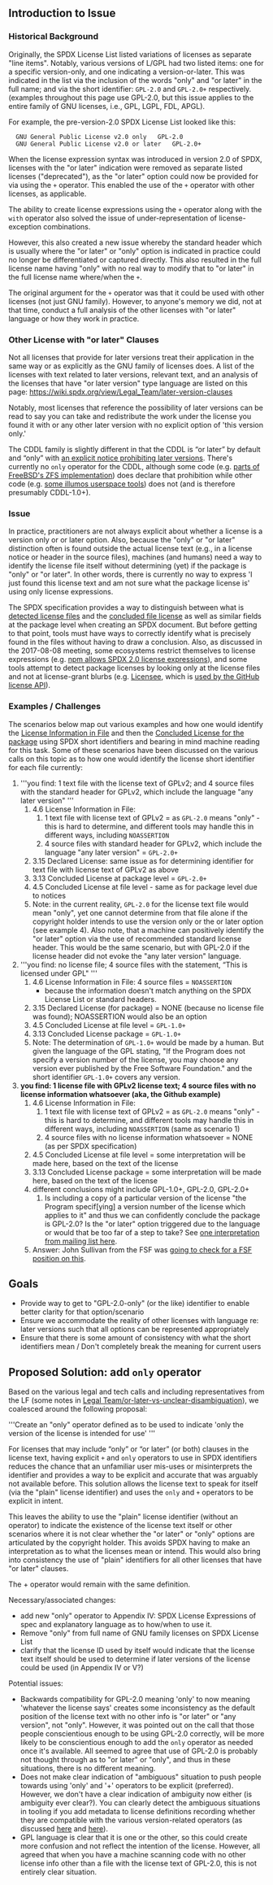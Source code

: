 ## Introduction to Issue

### Historical Background

Originally, the SPDX License List listed variations of licenses as
separate "line items". Notably, various versions of L/GPL had two listed
items: one for a specific version-only, and one indicating a
version-or-later. This was indicated in the list via the inclusion of
the words "only" and "or later" in the full name; and via the short
identifier: `GPL-2.0` and `GPL-2.0+` respectively. (examples throughout
this page use GPL-2.0, but this issue applies to the entire family of
GNU licenses, i.e., GPL, LGPL, FDL, APGL).

For example, the pre-version-2.0 SPDX License List looked like this:

`  GNU General Public License v2.0 only   GPL-2.0   `  
`  GNU General Public License v2.0 or later   GPL-2.0+`

When the license expression syntax was introduced in version 2.0 of
SPDX, licenses with the "or later" indication were removed as separate
listed licenses ("deprecated"), as the "or later" option could now be
provided for via using the `+` operator. This enabled the use of the `+`
operator with other licenses, as applicable.

The ability to create license expressions using the `+` operator along
with the `with` operator also solved the issue of under-representation
of license-exception combinations.

However, this also created a new issue whereby the standard header which
is usually where the "or later" or "only" option is indicated in
practice could no longer be differentiated or captured directly. This
also resulted in the full license name having "only" with no real way to
modify that to "or later" in the full license name where/when the `+`.

The original argument for the `+` operator was that it could be used
with other licenses (not just GNU family). However, to anyone's memory
we did, not at that time, conduct a full analysis of the other licenses
with "or later" language or how they work in practice.

### Other License with "or later" Clauses

Not all licenses that provide for later versions treat their application
in the same way or as explicitly as the GNU family of licenses does. A
list of the licenses with text related to later versions, relevant text,
and an analysis of the licenses that have "or later version" type
language are listed on this page:
<https://wiki.spdx.org/view/Legal_Team/later-version-clauses>

Notably, most licenses that reference the possibility of later versions
can be read to say you can take and redistribute the work under the
license you found it with or any other later version with no explicit
option of 'this version only.'

The CDDL family is slightly different in that the CDDL is “or later” by
default and “only” with [an explicit notice prohibiting later
versions](https://github.com/spdx/license-list-XML/blob/7ecb7363bc82aedd0e293ca8825e348181619e6a/src/CDDL-1.1.xml#L279-L289).
There's currently no `only` operator for the CDDL, although some code
(e.g. [parts of FreeBSD's ZFS
implementation](https://github.com/freebsd/freebsd/blob/2c31a4b74c2e41b0c7407c9830e22bfd07150af0/uts/common/fs/zfs/abd.c#L2-L5))
does declare that prohibition while other code (e.g. [some illumos
userspace
tools](https://github.com/illumos/illumos-gate/blob/a9bfd41d542f15c474711abb8b0ca66a4cef9918/usr/src/common/acl/acl_common.h#L2-L19))
does not (and is therefore presumably CDDL-1.0+).

### Issue

In practice, practitioners are not always explicit about whether a
license is a version only or or later option. Also, because the "only"
or "or later" distinction often is found outside the actual license text
(e.g., in a license notice or header in the source files), machines (and
humans) need a way to identify the license file itself without
determining (yet) if the package is "only" or "or later". In other
words, there is currently no way to express 'I just found this license
text and am not sure what the package license is' using only license
expressions.

The SPDX specification provides a way to distinguish between what is
[detected license
files](https://spdx.org/spdx-specification-21-web-version#h.111kx3o) and
the [concluded file
license](https://spdx.org/spdx-specification-21-web-version#h.2lwamvv)
as well as similar fields at the package level when creating an SPDX
document. But before getting to that point, tools must have ways to
correctly identify what is precisely found in the files without having
to draw a conclusion. Also, as discussed in the 2017-08-08 meeting, some
ecosystems restrict themselves to license expressions (e.g. [npm allows
SPDX 2.0 license
expressions](https://docs.npmjs.com/files/package.json#license)), and
some tools attempt to detect package licenses by looking only at the
license files and not at license-grant blurbs (e.g.
[Licensee](https://github.com/benbalter/licensee/blob/v9.2.0/docs/what-we-look-at.md),
which is [used by the GitHub license
API](https://developer.github.com/v3/licenses/)).

### Examples / Challenges

The scenarios below map out various examples and how one would identify
the [License Information in
File](https://spdx.org/spdx-specification-21-web-version#h.111kx3o) and
then the [Concluded License for the
package](https://spdx.org/spdx-specification-21-web-version#h.ihv636)
using SPDX short identifiers and bearing in mind machine reading for
this task. Some of these scenarios have been discussed on the various
calls on this topic as to how one would identify the license short
identifier for each file currently:

1.  '''you find: 1 text file with the license text of GPLv2; and 4
    source files with the standard header for GPLv2, which include the
    language "any later version" '''
    1.  4.6 License Information in File:
        1.  1 text file with license text of GPLv2 = as `GPL-2.0` means
            "only" - this is hard to determine, and different tools may
            handle this in different ways, including `NOASSERTION`
        2.  4 source files with standard header for GPLv2, which include
            the language "any later version" = `GPL-2.0+`
    2.  3.15 Declared License: same issue as for determining identifier
        for text file with license text of GPLv2 as above
    3.  3.13 Concluded License at package level = `GPL-2.0+`
    4.  4.5 Concluded License at file level - same as for package level
        due to notices
    5.  Note: in the current reality, `GPL-2.0` for the license text
        file would mean "only", yet one cannot determine from that file
        alone if the copyright holder intends to use the version only or
        the or later option (see example 4). Also note, that a machine
        can positively identify the "or later" option via the use of
        recommended standard license header. This would be the same
        scenario, but with GPL-2.0 if the license header did not evoke
        the "any later version" language.
2.  '''you find: no license file; 4 source files with the statement,
    “This is licensed under GPL" '''
    1.  4.6 License Information in File: 4 source files = `NOASSERTION`
        - because the information doesn't match anything on the SPDX
        License List or standard headers.
    2.  3.15 Declared License (for package) = NONE (because no license
        file was found); NOASSERTION would also be an option
    3.  4.5 Concluded License at file level = `GPL-1.0+`
    4.  3.13 Concluded License package = `GPL-1.0+`
    5.  Note: The determination of `GPL-1.0+` would be made by a human.
        But given the language of the GPL stating, "If the Program does
        not specify a version number of the license, you may choose any
        version ever published by the Free Software Foundation." and the
        short identifier `GPL-1.0+` covers any version.
3.  **you find: 1 license file with GPLv2 license text; 4 source files
    with no license information whatsoever (aka, the Github example)**
    1.  4.6 License Information in File:
        1.  1 text file with license text of GPLv2 = as `GPL-2.0` means
            "only" - this is hard to determine, and different tools may
            handle this in different ways, including `NOASSERTION` (same
            as scenario 1)
        2.  4 source files with no license information whatsoever = NONE
            (as per SPDX specification)
    2.  4.5 Concluded License at file level = some interpretation will
        be made here, based on the text of the license
    3.  3.13 Concluded License package = some interpretation will be
        made here, based on the text of the license
    4.  different conclusions might include GPL-1.0+, GPL-2.0, GPL-2.0+
        1.  Is including a copy of a particular version of the license
            "the Program specif\[ying\] a version number of the license
            which applies to it" and thus we can confidently conclude
            the package is GPL-2.0? Is the "or later" option triggered
            due to the language or would that be too far of a step to
            take? See [one interpretation from mailing list
            here](https://lists.spdx.org/pipermail/spdx-legal/2017-September/002162.html).
    5.  Answer: John Sullivan from the FSF was [going to check for a FSF
        position on
        this](Legal_Team/or-later-vs-unclear-disambiguation#Alternative_Solution_-_Do_Not_Deprecated_GPL-2.0 "wikilink").

## Goals

  - Provide way to get to "GPL-2.0-only" (or the like) identifier to
    enable better clarity for that option/scenario
  - Ensure we accommodate the reality of other licenses with language
    re: later versions such that all options can be represented
    appropriately
  - Ensure that there is some amount of consistency with what the short
    identifiers mean / Don't completely break the meaning for current
    users

## Proposed Solution: add `only` operator

Based on the various legal and tech calls and including representatives
from the LF (some notes in [Legal
Team/or-later-vs-unclear-disambiguation](Legal_Team/or-later-vs-unclear-disambiguation "wikilink")),
we coalesced around the following proposal:

'''Create an "only" operator defined as to be used to indicate 'only the
version of the license is intended for use' '''

For licenses that may include “only” or “or later” (or both) clauses in
the license text, having explicit `+` and `only` operators to use in
SPDX identifiers reduces the chance that an unfamiliar user mis-uses or
misinterprets the identifier and provides a way to be explicit and
accurate that was arguably not available before. This solution allows
the license text to speak for itself (via the "plain" license
identifier) and uses the `only` and `+` operators to be explicit in
intent.

This leaves the ability to use the "plain" license identifier (without
an operator) to indicate the existence of the license text itself or
other scenarios where it is not clear whether the "or later" or "only"
options are articulated by the copyright holder. This avoids SPDX having
to make an interpretation as to what the licenses mean or intend. This
would also bring into consistency the use of "plain" identifiers for all
other licenses that have "or later" clauses.

The + operator would remain with the same definition.

Necessary/associated changes:

  - add new "only" operator to Appendix IV: SPDX License Expressions of
    spec and explanatory language as to how/when to use it.
  - Remove "only" from full name of GNU family licenses on SPDX License
    List
  - clarify that the license ID used by itself would indicate that the
    license text itself should be used to determine if later versions of
    the license could be used (in Appendix IV or V?)

Potential issues:

  - Backwards compatibility for GPL-2.0 meaning 'only' to now meaning
    'whatever the license says' creates some inconsistency as the
    default position of the license text with no other info is "or
    later" or "any version", not "only". However, it was pointed out on
    the call that those people conscientious enough to be using GPL-2.0
    correctly, will be more likely to be conscientious enough to add the
    `only` operator as needed once it's available. All seemed to agree
    that use of GPL-2.0 is probably not thought through as to "or later"
    or "only", and thus in these situations, there is no different
    meaning.
  - Does not make clear indication of "ambiguous" situation to push
    people towards using 'only' and '+' operators to be explicit
    (preferred). However, we don't have a clear indication of ambiguity
    now either (is ambiguity ever clear?). You can clearly detect the
    ambiguous situations in tooling if you add metadata to license
    definitions recording whether they are compatible with the various
    version-related operators (as discussed
    [here](Legal_Team/or-later-vs-unclear-disambiguation#Alternative_Solution_-_create_-only_and_PROXY_.7BTEXT.7D_operators_for_licenses_that_explicitly_declare_their_compatibility "wikilink")
    and
    [here](https://lists.spdx.org/pipermail/spdx-legal/2017-August/002126.html)).
  - GPL language is clear that it is one or the other, so this could
    create more confusion and not reflect the intention of the license.
    However, all agreed that when you have a machine scanning code with
    no other license info other than a file with the license text of
    GPL-2.0, this is not entirely clear situation.
